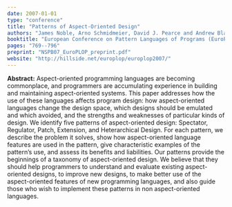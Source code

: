 ```yaml
---
date: 2007-01-01
type: "conference"
title: "Patterns of Aspect-Oriented Design"
authors: "James Noble, Arno Schmidmeier, David J. Pearce and Andrew Black"
booktitle: "European Conference on Pattern Languages of Programs (EuroPLOP)"
pages: "769--796"
preprint: "NSPB07_EuroPLOP_preprint.pdf"
website: "http://hillside.net/europlop/europlop2007/"
---
```


**Abstract:** Aspect-oriented programming languages are becoming commonplace, and programmers are accumulating experience in building and maintaining aspect-oriented systems. This paper addresses how the use of these languages affects program design: how aspect-oriented languages change the design space, which designs should be emulated and which avoided, and the strengths and weaknesses of particular kinds of design. We identify five patterns of aspect-oriented design: Spectator, Regulator, Patch, Extension, and Heterarchical Design. For each pattern, we describe the problem it solves, show how aspect-oriented language features are used in the pattern, give characteristic examples of the pattern’s use, and assess its benefits and liabilities.
Our patterns provide the beginnings of a taxonomy of aspect-oriented design. We believe that they should help programmers to understand and evaluate existing aspect-oriented designs, to improve new designs, to make better use of the aspect-oriented features of new programming languages, and also guide those who wish to implement these patterns in non aspect-oriented languages.